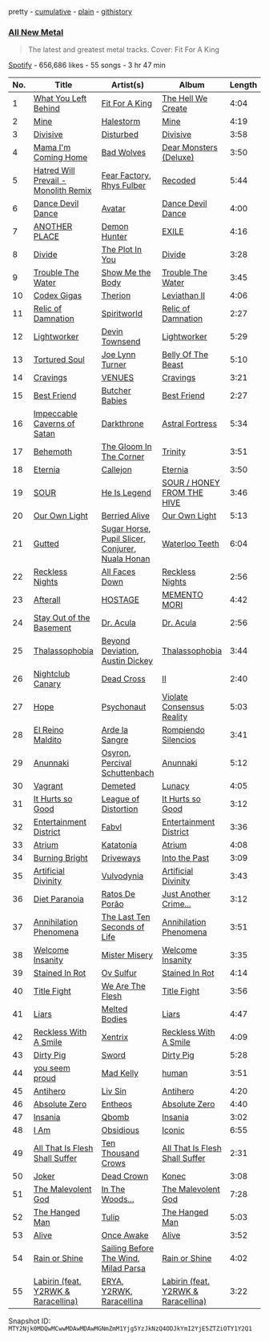 pretty - [cumulative](/playlists/cumulative/37i9dQZF1DX5J7FIl4q56G.md) - [plain](/playlists/plain/37i9dQZF1DX5J7FIl4q56G) - [githistory](https://github.githistory.xyz/mackorone/spotify-playlist-archive/blob/main/playlists/plain/37i9dQZF1DX5J7FIl4q56G)

### [All New Metal](https://open.spotify.com/playlist/37i9dQZF1DX5J7FIl4q56G)

> The latest and greatest metal tracks\. Cover: Fit For A King

[Spotify](https://open.spotify.com/user/spotify) - 656,686 likes - 55 songs - 3 hr 47 min

| No. | Title | Artist(s) | Album | Length |
|---|---|---|---|---|
| 1 | [What You Left Behind](https://open.spotify.com/track/5UkdRaRj6TpS6qMUVEefa3) | [Fit For A King](https://open.spotify.com/artist/0OgdRTPItr9dw4XYp4JJUx) | [The Hell We Create](https://open.spotify.com/album/6eC2kXPm1Nrb6kbtuPpc4D) | 4:04 |
| 2 | [Mine](https://open.spotify.com/track/3238Ck8nZUFvTqh4fKv8cY) | [Halestorm](https://open.spotify.com/artist/6om12Ev5ppgoMy3OYSoech) | [Mine](https://open.spotify.com/album/2JzsMlDbOOZbiXmfHAOREG) | 4:19 |
| 3 | [Divisive](https://open.spotify.com/track/56FwTQ5GaxiatMwdFg1II4) | [Disturbed](https://open.spotify.com/artist/3TOqt5oJwL9BE2NG9MEwDa) | [Divisive](https://open.spotify.com/album/5BcsEo6JDnVfXIzLzKzWeb) | 3:58 |
| 4 | [Mama I'm Coming Home](https://open.spotify.com/track/1MKea3qAeUgkpoHYAMcDhK) | [Bad Wolves](https://open.spotify.com/artist/0eI3X5rAzHRZVe5FPk4MN1) | [Dear Monsters \(Deluxe\)](https://open.spotify.com/album/0Rr7MekxYWWO1u1Ph3onQY) | 3:50 |
| 5 | [Hatred Will Prevail \- Monolith Remix](https://open.spotify.com/track/7cborWFwmCpfEL1Qwnvwt0) | [Fear Factory](https://open.spotify.com/artist/74Hj7BmnUXyx2udrIEIKwX), [Rhys Fulber](https://open.spotify.com/artist/3aswb2tJV8Qys1Xufxn59P) | [Recoded](https://open.spotify.com/album/3vpzVxP7HSddMo2IOtgjLj) | 5:44 |
| 6 | [Dance Devil Dance](https://open.spotify.com/track/0f9fiRnZ59dKBFFeTDXoUf) | [Avatar](https://open.spotify.com/artist/4jpaXieuls7LVzG1uma5Rs) | [Dance Devil Dance](https://open.spotify.com/album/1PUgDRbQP4XeJtbKRbOttp) | 4:00 |
| 7 | [ANOTHER PLACE](https://open.spotify.com/track/6zOzUt4OnMwZ0YlB9CyiII) | [Demon Hunter](https://open.spotify.com/artist/6f3a43i1MJZwdjEpV1M0oH) | [EXILE](https://open.spotify.com/album/02FzGn0oOyVK7V5GdJKdy3) | 4:16 |
| 8 | [Divide](https://open.spotify.com/track/1sp1NrbrCjJ82c5KjelUpr) | [The Plot In You](https://open.spotify.com/artist/1cJ5tVoeAEFcZBAwSZ0CtF) | [Divide](https://open.spotify.com/album/3TztSN55rqXALvDMj2w8tf) | 3:28 |
| 9 | [Trouble The Water](https://open.spotify.com/track/1lBwjNF3DZO6wRTAGGbX1X) | [Show Me the Body](https://open.spotify.com/artist/5jh7sgXW2njALiIh0aPXjB) | [Trouble The Water](https://open.spotify.com/album/1sgYQT8SDu5pjb0MPPqs3t) | 3:45 |
| 10 | [Codex Gigas](https://open.spotify.com/track/00yGcEnFroxa9vWkhrMdpB) | [Therion](https://open.spotify.com/artist/5c8Cw62ZYj9XO6iDLRDEsi) | [Leviathan II](https://open.spotify.com/album/2DJ5MSG3P0ApFNUjyRVitN) | 4:06 |
| 11 | [Relic of Damnation](https://open.spotify.com/track/3RH9ZlJDOphL9ZAZUS9t36) | [Spiritworld](https://open.spotify.com/artist/3nKWlekyskH6bAM2Vat1hE) | [Relic of Damnation](https://open.spotify.com/album/17Z9CfhKDSBBUdoPE6EvgC) | 2:27 |
| 12 | [Lightworker](https://open.spotify.com/track/5fGWzowOzWp4jAcnNeun5Z) | [Devin Townsend](https://open.spotify.com/artist/6uejjWIOshliv2Ho0OJAQN) | [Lightworker](https://open.spotify.com/album/7pl7u3aa6YDWKi29W3t4xq) | 5:29 |
| 13 | [Tortured Soul](https://open.spotify.com/track/6G6kiIMmZmS1xj22ZTKBzl) | [Joe Lynn Turner](https://open.spotify.com/artist/2RRsSauHi9EYx8AUmJMwkL) | [Belly Of The Beast](https://open.spotify.com/album/7EgYvmeIRClyGkOnwbupdd) | 5:10 |
| 14 | [Cravings](https://open.spotify.com/track/2yJHNWbvVWdyvtXcVsR25w) | [VENUES](https://open.spotify.com/artist/21LZjxwncsHeKlwA2XPKEd) | [Cravings](https://open.spotify.com/album/2z3et00YFo4lFh4WdVEZjX) | 3:21 |
| 15 | [Best Friend](https://open.spotify.com/track/3XK64AMBgPfBe8P3HjMiHO) | [Butcher Babies](https://open.spotify.com/artist/6FcvjJzvxgybo7Ywsj0hRj) | [Best Friend](https://open.spotify.com/album/6z2QYgYojYhNh7QnPnsSJV) | 2:27 |
| 16 | [Impeccable Caverns of Satan](https://open.spotify.com/track/3cMugoV5Jm8dIPYZszWm0y) | [Darkthrone](https://open.spotify.com/artist/7kWnE981vITXDnAD2cZmCV) | [Astral Fortress](https://open.spotify.com/album/0BKXemLWwkU9t6KiYCdVzj) | 5:34 |
| 17 | [Behemoth](https://open.spotify.com/track/4cDkjkP6j6O2Bmbx6cPMNj) | [The Gloom In The Corner](https://open.spotify.com/artist/4dJTtqdQ6GlgNr8TNkzh65) | [Trinity](https://open.spotify.com/album/0GDfuSKWqTS15x5wVbRLxh) | 3:51 |
| 18 | [Eternia](https://open.spotify.com/track/1Ga3QmDghS1On1EFh1R4Rp) | [Callejon](https://open.spotify.com/artist/1ce15ppX5OYxPsBVESZG3W) | [Eternia](https://open.spotify.com/album/5W9o3U9NW3eDYB1cn5ep8b) | 3:50 |
| 19 | [SOUR](https://open.spotify.com/track/0Ii4X9QQLg82xK4kqBqvsg) | [He Is Legend](https://open.spotify.com/artist/53cAPynhUIC5WFgPPfbp2r) | [SOUR / HONEY FROM THE HIVE](https://open.spotify.com/album/5AoVVXKFfc2kFTJRaR53zv) | 3:46 |
| 20 | [Our Own Light](https://open.spotify.com/track/3rvNkVktTcDUL9c29em0p0) | [Berried Alive](https://open.spotify.com/artist/0gZTdTYGI2ABqOENQ31u5e) | [Our Own Light](https://open.spotify.com/album/7oTxbHBB6N4lOysXx8AAME) | 5:13 |
| 21 | [Gutted](https://open.spotify.com/track/4FRIAAk0DW6i21CUUjI7Fp) | [Sugar Horse](https://open.spotify.com/artist/6WsGWiP2wXeG3nbMWADUim), [Pupil Slicer](https://open.spotify.com/artist/4CKJ5MS6jkSIRsReeyCNjk), [Conjurer](https://open.spotify.com/artist/38eUVFRyGFT6VnEbaFRScQ), [Nuala Honan](https://open.spotify.com/artist/4bwsm4gxcXpm2QSdmucwjr) | [Waterloo Teeth](https://open.spotify.com/album/0j7p77UyJcqjd3fgx7ZMGa) | 6:04 |
| 22 | [Reckless Nights](https://open.spotify.com/track/3dWpIbpk7k0XKnsqoB66j7) | [All Faces Down](https://open.spotify.com/artist/0IohuWvOYtIiMCLsIXal8m) | [Reckless Nights](https://open.spotify.com/album/2gFrtWAnZZU9Eq3hP7Qz0a) | 2:56 |
| 23 | [Afterall](https://open.spotify.com/track/2aVZopde17KdAc6IVcrvF5) | [HOSTAGE](https://open.spotify.com/artist/653fYxU9prUXhYQFhIrTtD) | [MEMENTO MORI](https://open.spotify.com/album/4bnDh66Cc84b0ouaOzAfas) | 4:42 |
| 24 | [Stay Out of the Basement](https://open.spotify.com/track/5uKyDHpqbm8J0DAgE65e6C) | [Dr\. Acula](https://open.spotify.com/artist/27H1vwD2AiNOHp5W7iP282) | [Dr\. Acula](https://open.spotify.com/album/3rcGFjHzmrxKGz5Zbc8mM8) | 2:56 |
| 25 | [Thalassophobia](https://open.spotify.com/track/0eaWzvDdRitSkmqnTUM8PT) | [Beyond Deviation](https://open.spotify.com/artist/6bGhlZE9y0X5Gm8eJUbQP1), [Austin Dickey](https://open.spotify.com/artist/7yuxjHyGsjSATU2KYK7bSU) | [Thalassophobia](https://open.spotify.com/album/6OAJi7fVrikLdYZFpyjp6a) | 3:44 |
| 26 | [Nightclub Canary](https://open.spotify.com/track/7deov4Ut9iNt60WL93TW7l) | [Dead Cross](https://open.spotify.com/artist/5o7MNRaQrt87SwYWxHEZvN) | [II](https://open.spotify.com/album/3HDd5hQcSSlyzhixp7B4wY) | 2:40 |
| 27 | [Hope](https://open.spotify.com/track/3Xtc5dT8AS1MRzpw0vjpYr) | [Psychonaut](https://open.spotify.com/artist/604HhRLmc5DXNS221XKm3a) | [Violate Consensus Reality](https://open.spotify.com/album/7kGPIrJmr3pBocTyVfXHYH) | 5:03 |
| 28 | [El Reino Maldito](https://open.spotify.com/track/4BShosa8C3Xwo1XwX4TyIJ) | [Arde la Sangre](https://open.spotify.com/artist/0ygnmKrobIE3eHiDCQyTpm) | [Rompiendo Silencios](https://open.spotify.com/album/12Qg4nfW9ZrSRlXo4PdztT) | 3:41 |
| 29 | [Anunnaki](https://open.spotify.com/track/3prqOhw6gxuE0ezkX3aB4P) | [Osyron](https://open.spotify.com/artist/5bBK2zUbVtvkvbtVBjchFB), [Percival Schuttenbach](https://open.spotify.com/artist/4vATWjWf6AYUj0tyKD6sDM) | [Anunnaki](https://open.spotify.com/album/5EYeVOOKiDvVBgK3XpoR2q) | 5:12 |
| 30 | [Vagrant](https://open.spotify.com/track/0qNqIBsUbBGf2b9ILYYW4c) | [Demeted](https://open.spotify.com/artist/4iJmMsVaUW6WZu1qUvcv9k) | [Lunacy](https://open.spotify.com/album/71QkxoKYgZQlbBDv9ESZws) | 4:05 |
| 31 | [It Hurts so Good](https://open.spotify.com/track/4LoisYBGIcV4J7y9IPX1rX) | [League of Distortion](https://open.spotify.com/artist/5XOKObptdo95rA0ujuqglP) | [It Hurts so Good](https://open.spotify.com/album/6PbjVZ3rALzVMtiKwVETJr) | 3:12 |
| 32 | [Entertainment District](https://open.spotify.com/track/3IbGDxdBemxjbPnCBrqZNW) | [Fabvl](https://open.spotify.com/artist/48bqPGhLPTuS8gKg3UTtf9) | [Entertainment District](https://open.spotify.com/album/2Kv7sSqyBWOjBbrSoHYxOe) | 3:36 |
| 33 | [Atrium](https://open.spotify.com/track/16kyt47bOVNhjwhGmVV4pi) | [Katatonia](https://open.spotify.com/artist/2CWWgbxApjbyByxBBCvGTm) | [Atrium](https://open.spotify.com/album/71YIIhdz0SX3ZWTPK36mCk) | 4:08 |
| 34 | [Burning Bright](https://open.spotify.com/track/4hh6y7sl0f1EvJMcXA6MVE) | [Driveways](https://open.spotify.com/artist/4OuSiJSnuRsK0dTM0dtm1R) | [Into the Past](https://open.spotify.com/album/2BWthqXLEnl6f5W0JbOY9o) | 3:09 |
| 35 | [Artificial Divinity](https://open.spotify.com/track/4MMer3ITnpDMkIDgtmDsgf) | [Vulvodynia](https://open.spotify.com/artist/3Gqp4F4hxnfH2txPKU5J2J) | [Artificial Divinity](https://open.spotify.com/album/4WW2bLhuHj6t8EFJEBTWwR) | 3:43 |
| 36 | [Diet Paranoia](https://open.spotify.com/track/6IG3H96F8tYwHq2ml0SFiT) | [Ratos De Porão](https://open.spotify.com/artist/3d2xlrGC9JGD7ycsf0e8mF) | [Just Another Crime...](https://open.spotify.com/album/4sKhhFumcujWBnIOwNiKVH) | 3:12 |
| 37 | [Annihilation Phenomena](https://open.spotify.com/track/7bDH0CcnVcHo7qZ7d8Rux5) | [The Last Ten Seconds of Life](https://open.spotify.com/artist/3AESf0xMv9HSc3svVqypnY) | [Annihilation Phenomena](https://open.spotify.com/album/1t9RT00yngfvrWGzigp2IO) | 3:51 |
| 38 | [Welcome Insanity](https://open.spotify.com/track/4XXEDGU7eBbLByOHZPbeJg) | [Mister Misery](https://open.spotify.com/artist/6Dj5ptalBwr1kD35IljMeg) | [Welcome Insanity](https://open.spotify.com/album/3rJVnee75NYAaFKu138JXB) | 3:35 |
| 39 | [Stained In Rot](https://open.spotify.com/track/5omTf1GVagsjkhr0m79auk) | [Ov Sulfur](https://open.spotify.com/artist/7DZ58DvASCdGxYBdET8fbC) | [Stained In Rot](https://open.spotify.com/album/7KFFVBoluljAYYKEYdLqSu) | 4:14 |
| 40 | [Title Fight](https://open.spotify.com/track/5ElkyDeYRYEfTIXYW8DMUA) | [We Are The Flesh](https://open.spotify.com/artist/0YWWiLQWC5XGx7JMhD1P5q) | [Title Fight](https://open.spotify.com/album/5CwESEfRDJ2i8J9qOEKKEg) | 3:56 |
| 41 | [Liars](https://open.spotify.com/track/67AZojlgFMgTXcvlsV2mTz) | [Melted Bodies](https://open.spotify.com/artist/3l1Z9XFIBCJXaxfpussnIZ) | [Liars](https://open.spotify.com/album/4eAzLoTLu0SWRqIN3IdOcx) | 4:47 |
| 42 | [Reckless With A Smile](https://open.spotify.com/track/2fgKrbNSKdYFPTHoRMa0hN) | [Xentrix](https://open.spotify.com/artist/5lYOBorQmZgCCPxJYCjSmO) | [Reckless With A Smile](https://open.spotify.com/album/179t1VlRREOLvgVr02DJ3f) | 4:09 |
| 43 | [Dirty Pig](https://open.spotify.com/track/07TYjwwb8MjNTTX6V5caC0) | [Sword](https://open.spotify.com/artist/6RNuNpxyKhqaGRQTboO3Kf) | [Dirty Pig](https://open.spotify.com/album/5jXSkcmAfEwQEcd22OjisQ) | 5:28 |
| 44 | [you seem proud](https://open.spotify.com/track/15YqfYMNEafyajxOCQ2RGQ) | [Mad Kelly](https://open.spotify.com/artist/6ztTQK1luCxwidQqZuFhJj) | [human](https://open.spotify.com/album/5kKmHaZ23kTXYutP7fvAc0) | 3:51 |
| 45 | [Antihero](https://open.spotify.com/track/5Ci4Duo9IPF5U1NYd9sckl) | [Liv Sin](https://open.spotify.com/artist/7aetQGX0sd3swXqUIWurrE) | [Antihero](https://open.spotify.com/album/5bQmuaWsETana5o3Bg3xeW) | 4:20 |
| 46 | [Absolute Zero](https://open.spotify.com/track/1b2kAYXh4JndzINPArJFBR) | [Entheos](https://open.spotify.com/artist/4ZBgVz7Pg5ZAX7pZjURSOI) | [Absolute Zero](https://open.spotify.com/album/6IINcPY916mL5hUj08bFMT) | 4:40 |
| 47 | [Insania](https://open.spotify.com/track/7G0GSjJFA4j9dgw8lFw5Am) | [Qbomb](https://open.spotify.com/artist/0IXhfnD7calHs6R5vilU62) | [Insania](https://open.spotify.com/album/3zosD6DFnvCyz5Tl9Z4oIh) | 3:02 |
| 48 | [I Am](https://open.spotify.com/track/3tZlIBeXnZ6PRoM2uS1H59) | [Obsidious](https://open.spotify.com/artist/5OwQGVEXMAy9L3rgYhedvg) | [Iconic](https://open.spotify.com/album/5HyMWbeLwM3rB70heGbf3p) | 6:55 |
| 49 | [All That Is Flesh Shall Suffer](https://open.spotify.com/track/113EoQKSdEuaWBkZH0DIDK) | [Ten Thousand Crows](https://open.spotify.com/artist/1wqp1GMAXOgBBnj7Ub2Wqd) | [All That Is Flesh Shall Suffer](https://open.spotify.com/album/2t0dqUqC8YwoY4DdBLaAEs) | 2:31 |
| 50 | [Joker](https://open.spotify.com/track/6EpacR485MaavNqYb1ojVA) | [Dead Crown](https://open.spotify.com/artist/0xsafxjO0RXHb2YTxtKTyh) | [Konec](https://open.spotify.com/album/4hokBs7HCNTuOIzyZB6y74) | 3:08 |
| 51 | [The Malevolent God](https://open.spotify.com/track/5WqqUirmZ8cZ92908WNa29) | [In The Woods...](https://open.spotify.com/artist/41E3QF87uVy2sVvX2TobhI) | [The Malevolent God](https://open.spotify.com/album/68fTxgYsBQd0Yqarbo9iNU) | 7:28 |
| 52 | [The Hanged Man](https://open.spotify.com/track/3FcySi4FLrLKupusiHR9kF) | [Tulip](https://open.spotify.com/artist/520HRtk3c4y8WTKKywE4PY) | [The Hanged Man](https://open.spotify.com/album/5jiowVSWGxzyyL3sXZcO6Q) | 5:03 |
| 53 | [Alive](https://open.spotify.com/track/3E6VIRe7YftmqzGetarYCk) | [Once Awake](https://open.spotify.com/artist/6Dn7f0rO2uXGg7ghWLOlJ4) | [Alive](https://open.spotify.com/album/5qszLbNHf82h3lpLSVFCZZ) | 3:52 |
| 54 | [Rain or Shine](https://open.spotify.com/track/5JMzWSJHDIAAYygGZTb0Kn) | [Sailing Before The Wind](https://open.spotify.com/artist/2vqxAyqkpAngDDrjjNawov), [Milad Parsa](https://open.spotify.com/artist/53o4DSA9PK6bD5pHbCzNEZ) | [Rain or Shine](https://open.spotify.com/album/4XSii9PxED8vkxA4sjaCcu) | 4:02 |
| 55 | [Labirin \(feat\. Y2RWK & Raracellina\)](https://open.spotify.com/track/6O2XKkriM5xk6xMDogg8AE) | [ERYA](https://open.spotify.com/artist/7rjDpky9mke0tI0Fb6j3WZ), [Y2RWK](https://open.spotify.com/artist/4KhCgH71kTWzYfqB50KsVd), [Raracellina](https://open.spotify.com/artist/4c35lGsLbwUTvQzGZxb2iI) | [Labirin \(feat\. Y2RWK & Raracellina\)](https://open.spotify.com/album/6SqOoG2FF4guTeonAL1KhP) | 3:22 |

Snapshot ID: `MTY2Njk0MDQwMCwwMDAwMDAwMGNmZmM1Yjg5YzJkNzQ4ODJkYmI2YjE5ZTZiOTY1Y2Q1`
